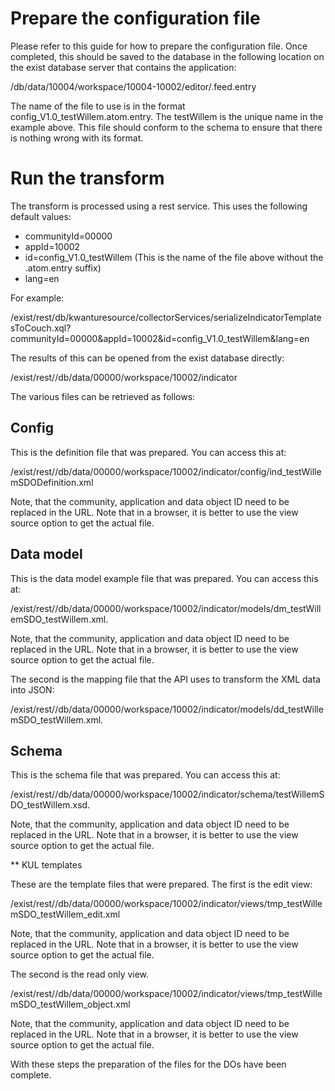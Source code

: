 # Prepare the configuration file

Please refer to this guide for how to prepare the configuration file.  Once completed, this should be saved to the database in the following location on the exist database server that contains the application:

/db/data/10004/workspace/10004-10002/editor/.feed.entry

The name of the file to use is in the format config_V1.0_testWillem.atom.entry. The testWillem is the unique name in the example above.  This file should conform to the schema to ensure that there is nothing wrong with its format.

# Run the transform

The transform is processed using a rest service.  This uses the following default values:

* communityId=00000
* appId=10002
* id=config_V1.0_testWillem (This is the name of the file above without the .atom.entry suffix)
* lang=en

For example:

/exist/rest/db/kwanturesource/collectorServices/serializeIndicatorTemplatesToCouch.xql?communityId=00000&appId=10002&id=config_V1.0_testWillem&lang=en

The results of this can be opened from the exist database directly:

/exist/rest//db/data/00000/workspace/10002/indicator

The various files can be retrieved as follows:

## Config

This is the definition file that was prepared.  You can access this at:

/exist/rest//db/data/00000/workspace/10002/indicator/config/ind_testWillemSDODefinition.xml

Note, that the community, application and data object ID need to be replaced in the URL. Note that in a browser, it is better to use the view source option to get the actual file.

## Data model

This is the data model example file that was prepared.  You can access this at:

/exist/rest//db/data/00000/workspace/10002/indicator/models/dm_testWillemSDO_testWillem.xml.  

Note, that the community, application and data object ID need to be replaced in the URL. Note that in a browser, it is better to use the view source option to get the actual file.

The second is the mapping file that the API uses to transform the XML data into JSON:

/exist/rest//db/data/00000/workspace/10002/indicator/models/dd_testWillemSDO_testWillem.xml.

## Schema

This is the schema file that was prepared.  You can access this at:

/exist/rest//db/data/00000/workspace/10002/indicator/schema/testWillemSDO_testWillem.xsd.

Note, that the community, application and data object ID need to be replaced in the URL. Note that in a browser, it is better to use the view source option to get the actual file.

** KUL templates

These are the template files that were prepared. The first is the edit view:

/exist/rest//db/data/00000/workspace/10002/indicator/views/tmp_testWillemSDO_testWillem_edit.xml 

Note, that the community, application and data object ID need to be replaced in the URL. Note that in a browser, it is better to use the view source option to get the actual file.

The second is the read only view.

/exist/rest//db/data/00000/workspace/10002/indicator/views/tmp_testWillemSDO_testWillem_object.xml 

Note, that the community, application and data object ID need to be replaced in the URL. Note that in a browser, it is better to use the view source option to get the actual file.

With these steps the preparation of the files for the DOs have been complete.
